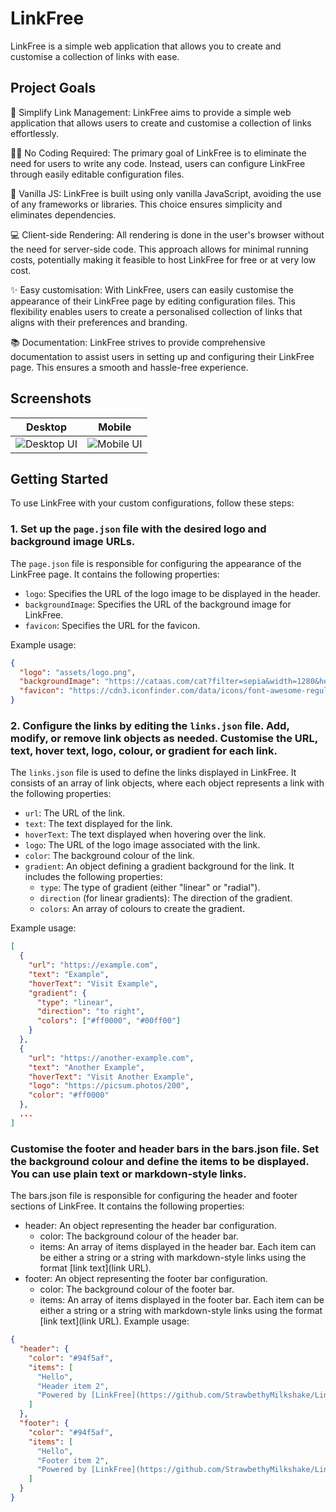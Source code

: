 # LinkFree
LinkFree is a simple web application that allows you to create and customise a collection of links with ease.

## Project Goals

🔗 Simplify Link Management: LinkFree aims to provide a simple web application that allows users to create and customise a collection of links effortlessly.

👩‍💻 No Coding Required: The primary goal of LinkFree is to eliminate the need for users to write any code. Instead, users can configure LinkFree through easily editable configuration files.

🍦 Vanilla JS: LinkFree is built using only vanilla JavaScript, avoiding the use of any frameworks or libraries. This choice ensures simplicity and eliminates dependencies.

💻 Client-side Rendering: All rendering is done in the user's browser without the need for server-side code. This approach allows for minimal running costs, potentially making it feasible to host LinkFree for free or at very low cost.

✨ Easy customisation: With LinkFree, users can easily customise the appearance of their LinkFree page by editing configuration files. This flexibility enables users to create a personalised collection of links that aligns with their preferences and branding.

📚 Documentation: LinkFree strives to provide comprehensive documentation to assist users in setting up and configuring their LinkFree page. This ensures a smooth and hassle-free experience.

## Screenshots
|Desktop|Mobile|
|--------|-----|
|![Desktop UI](https://media.discordapp.net/attachments/912542259893915670/1125172067415896155/image.png?width=1026&height=666)|![Mobile UI](https://media.discordapp.net/attachments/795745894036275231/1125148064240382052/image.png?width=432&height=666)|

## Getting Started
To use LinkFree with your custom configurations, follow these steps:

### 1. Set up the `page.json` file with the desired logo and background image URLs.

The `page.json` file is responsible for configuring the appearance of the LinkFree page. It contains the following properties:

- `logo`: Specifies the URL of the logo image to be displayed in the header.
- `backgroundImage`: Specifies the URL of the background image for LinkFree.
- `favicon`: Specifies the URL for the favicon.

Example usage:
```json
{
  "logo": "assets/logo.png",
  "backgroundImage": "https://cataas.com/cat?filter=sepia&width=1280&height=720",
  "favicon": "https://cdn3.iconfinder.com/data/icons/font-awesome-regular-1/512/face-grin-squint-512.png"
}
```

### 2. Configure the links by editing the `links.json` file. Add, modify, or remove link objects as needed. Customise the URL, text, hover text, logo, colour, or gradient for each link.

The `links.json` file is used to define the links displayed in LinkFree. It consists of an array of link objects, where each object represents a link with the following properties:

- `url`: The URL of the link.
- `text`: The text displayed for the link.
- `hoverText`: The text displayed when hovering over the link.
- `logo`: The URL of the logo image associated with the link.
- `color`: The background colour of the link.
- `gradient`: An object defining a gradient background for the link. It includes the following properties:
    - `type`: The type of gradient (either "linear" or "radial").
    - `direction` (for linear gradients): The direction of the gradient.
    - `colors`: An array of colours to create the gradient.

Example usage:
```json
[
  {
    "url": "https://example.com",
    "text": "Example",
    "hoverText": "Visit Example",
    "gradient": {
      "type": "linear",
      "direction": "to right",
      "colors": ["#ff0000", "#00ff00"]
    }
  },
  {
    "url": "https://another-example.com",
    "text": "Another Example",
    "hoverText": "Visit Another Example",
    "logo": "https://picsum.photos/200",
    "color": "#ff0000"
  },
  ...
]
```

### Customise the footer and header bars in the bars.json file. Set the background colour and define the items to be displayed. You can use plain text or markdown-style links.
The bars.json file is responsible for configuring the header and footer sections of LinkFree. It contains the following properties:

 - header: An object representing the header bar configuration.
    - color: The background colour of the header bar.
    - items: An array of items displayed in the header bar. Each item can be either a string or a string with markdown-style links using the format [link text](link URL).
 - footer: An object representing the footer bar configuration.
    - color: The background colour of the footer bar.
    - items: An array of items displayed in the footer bar. Each item can be either a string or a string with markdown-style links using the format [link text](link URL).
Example usage:
```json
{
  "header": {
    "color": "#94f5af",
    "items": [
      "Hello",
      "Header item 2",
      "Powered by [LinkFree](https://github.com/StrawbethyMilkshake/LinkFree) - create your own!"
    ]
  },
  "footer": {
    "color": "#94f5af",
    "items": [
      "Hello",
      "Footer item 2",
      "Powered by [LinkFree](https://github.com/StrawbethyMilkshake/LinkFree) - create your own!"
    ]
  }
}
```

